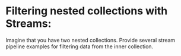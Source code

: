 # Filtering nested collections with Streams:

Imagine that you have two nested collections. Provide several stream pipeline examples for filtering data from the inner
collection.